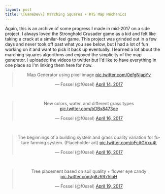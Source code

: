 ```yaml
---
layout: post
title: \[GameDev\] Marching Squares + RTS Map Mechanics
---
```


Again, this is an archive of some progress I made in mid-2017 on a side project. I always loved the Stronghold Crusader game as a kid and felt like taking a crack at a similar-feel game. This project was grinded out in a few days and never took off past what you see below, but I had a lot of fun working on it and want to pick it back up eventually. I learned a lot about the marching squares algorithms and enjoyed the simplicity of the map generator. I uploaded the videos to twitter but I'd like to have everything in one place so I'm linking them here for now.


<center>
<blockquote class="twitter-tweet" data-lang="en"><p lang="en" dir="ltr">Map Generator using pixel image <a href="https://t.co/0efgNjapYv">pic.twitter.com/0efgNjapYv</a></p>&mdash; Fossel (@f0ssel) <a href="https://twitter.com/f0ssel/status/853009007438639106?ref_src=twsrc%5Etfw">April 14, 2017</a></blockquote>
<script async src="https://platform.twitter.com/widgets.js" charset="utf-8"></script>
<br>
<blockquote class="twitter-tweet" data-lang="en"><p lang="en" dir="ltr">New colors, water, and different grass types <a href="https://t.co/bDBx8473oe">pic.twitter.com/bDBx8473oe</a></p>&mdash; Fossel (@f0ssel) <a href="https://twitter.com/f0ssel/status/853439423555481601?ref_src=twsrc%5Etfw">April 16, 2017</a></blockquote>
<script async src="https://platform.twitter.com/widgets.js" charset="utf-8"></script>
<br>
<blockquote class="twitter-tweet" data-lang="en"><p lang="en" dir="ltr">The beginnings of a building system and grass quality variation for future farming system. (Placeholder art) <a href="https://t.co/pFcAGVxu4t">pic.twitter.com/pFcAGVxu4t</a></p>&mdash; Fossel (@f0ssel) <a href="https://twitter.com/f0ssel/status/853462409385848832?ref_src=twsrc%5Etfw">April 16, 2017</a></blockquote>
<script async src="https://platform.twitter.com/widgets.js" charset="utf-8"></script>
<br>
<blockquote class="twitter-tweet" data-lang="en"><p lang="en" dir="ltr">Tree placement based on soil quality + flower eye candy <a href="https://t.co/g8zRR7hIoH">pic.twitter.com/g8zRR7hIoH</a></p>&mdash; Fossel (@f0ssel) <a href="https://twitter.com/f0ssel/status/854535526707232768?ref_src=twsrc%5Etfw">April 19, 2017</a></blockquote>
<script async src="https://platform.twitter.com/widgets.js" charset="utf-8"></script>
</center>